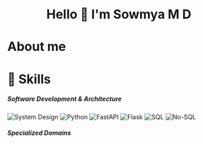 <h1 align="center">Hello 👋 I'm Sowmya M D</h1>

<h1 align="left">About me</h1>

<h1 align="left">🌟 Skills</h1>
<h5>Software Development & Architecture</h5>
<p align="left">
    <img src="https://img.shields.io/badge/System%20Design-FF6F00?style=for-the-badge&logo=googledesign&logoColor=white" alt="System Design" />
    <img src="https://img.shields.io/badge/Python-3776AB?style=for-the-badge&logo=python&logoColor=white" alt="Python" />
    <img src="https://img.shields.io/badge/FastAPI-009688?style=for-the-badge&logo=fastapi" alt="FastAPI" />
    <img src="https://img.shields.io/badge/Flask-000000?style=for-the-badge&logo=flask&logoColor=white" alt="Flask" />
    <img src="https://img.shields.io/badge/SQL-4479A5?style=for-the-badge&logo=mysql&logoColor=white" alt="SQL" />
    <img src="https://img.shields.io/badge/NoSQL-000000?style=for-the-badge&logo=mongodb&logoColor=white" alt="No-SQL" />
</p>

<h5>Specialized Domains</h5>


<!--
**vpnsowmyame/vpnsowmyame** is a ✨ _special_ ✨ repository because its `README.md` (this file) appears on your GitHub profile.

Here are some ideas to get you started:

- 🔭 I’m currently working on ...
- 🌱 I’m currently learning ...
- 👯 I’m looking to collaborate on ...
- 🤔 I’m looking for help with ...
- 💬 Ask me about ...
- 📫 How to reach me: ...
- 😄 Pronouns: ...
- ⚡ Fun fact: ...
-->

